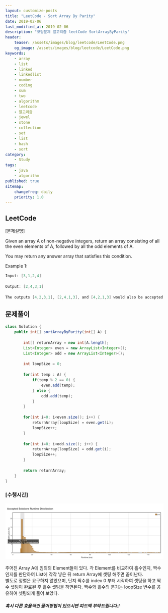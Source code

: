 ```yaml
---
layout: customize-posts
title: "LeetCode - Sort Array By Parity"
date: 2019-02-06
last_modified_at: 2019-02-06
description: "코딩문제 알고리즘 leetCode SortArrayByParity"
header:
    teaser: /assets/images/blog/leetcode/LeetCode.png
    og_image: /assets/images/blog/leetcode/LeetCode.png
keywords:
    - array
    - list
    - linked
    - linkedlist
    - number
    - coding
    - sum
    - two
    - algorithm
    - leetcode
    - 알고리즘
    - jewel
    - stone
    - collection
    - set
    - list
    - hash
    - sort
category:
    - Study
tags:
    - java
    - algorithm
published: true
sitemap:
    changefreq: daily
    priority: 1.0
---
```


## LeetCode

[문제설명]

Given an array A of non-negative integers, return an array consisting of all the even elements of A, followed by all the odd elements of A.

You may return any answer array that satisfies this condition.

Example 1:
```java
Input: [3,1,2,4]

Output: [2,4,3,1]

The outputs [4,2,3,1], [2,4,1,3], and [4,2,1,3] would also be accepted.
```


## 문제풀이

```java
class Solution {
    public int[] sortArrayByParity(int[] A) {
        
        int[] returnArray = new int[A.length];
        List<Integer> even = new ArrayList<Integer>();
        List<Integer> odd = new ArrayList<Integer>();
        
        int loopSize = 0;
            
        for(int temp : A) {
            if(temp % 2 == 0) {
                even.add(temp);
            } else {
                odd.add(temp);
            }
        }
        
        for(int i=0; i<even.size(); i++) {
            returnArray[loopSize] = even.get(i);
            loopSize++;
        }
        
        for(int i=0; i<odd.size(); i++) {
            returnArray[loopSize] = odd.get(i);
            loopSize++;
        }
        
        return returnArray;
    }
}
```

### [수행시간]
![submit](/assets/images/blog/leetcode/Sort_Array_By_Parity.png)

주어진 Array A에 임의의 Element들이 있다. 각 Element를 비교하여 홀수인지, 짝수인지를 판단하여 List에 각각 넣은 뒤 return Array에 셋팅 해주면 끝이난다.  
별도로 정렬은 요구하지 않았으며, 단지 짝수를 index 0 부터 시작하여 셋팅을 하고 짝수 셋팅이 완료된 후 홀수 셋팅을 하면된다. 짝수와 홀수의 분기는 loopSize 변수를 공유하여 셋팅되게 풀어 보았다.

##### 혹시 다른 효율적인 풀이방법이 있으시면 피드백 부탁드립니다.!
